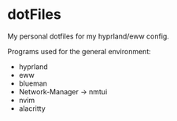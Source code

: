 # dotFiles

My personal dotfiles for my hyprland/eww config.

Programs used for the general environment:
- hyprland
- eww
- blueman
- Network-Manager -> nmtui
- nvim
- alacritty


